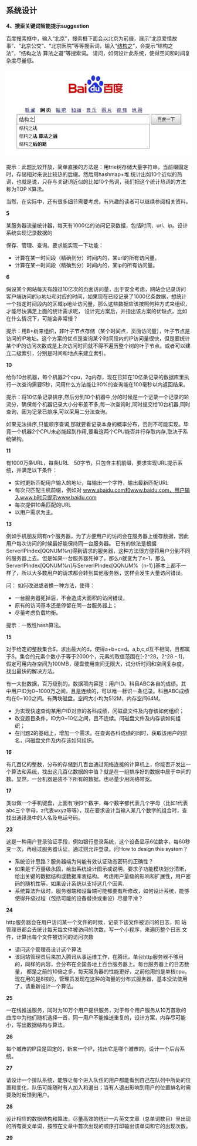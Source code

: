 ## 系统设计

**4、搜索关键词智能提示suggestion**

百度搜索框中，输入“北京”，搜索框下面会以北京为前缀，展示“北京爱情故事”、“北京公交”、“北京医院”等等搜索词，输入“[结构之](http://www.baidu.com/s?wd=结构之&rsv_bp=0&ch=&tn=baidu&bar=&rsv_spt=3&ie=utf-8&rsv_sug3=8&rsv_sug=0&rsv_sug4=1075&rsv_sug1=3&inputT=2559)”，会提示“结构之法”，“结构之法 算法之道”等搜索词。
请问，如何设计此系统，使得空间和时间复杂度尽量低。

![](../images/36~37/36.1.jpg)

提示：此题比较开放，简单直接的方法是：用trie树存储大量字符串，当前缀固定时，存储相对来说比较热的后缀。然后用hashmap+堆 统计出如10个近似的热词，也就是说，只存与关键词近似的比如10个热词，我们把这个统计热词的方法称为TOP K算法。

当然，在实际中，还有很多细节需要考虑，有兴趣的读者可以继续参阅相关资料。

**5**

某服务器流量统计器，每天有1000亿的访问记录数据，包括时间、url、ip。设计系统实现记录数据的

保存、管理、查询。要求能实现一下功能：
- 计算在某一时间段（精确到分）时间内的，某url的所有访问量。
- 计算在某一时间段（精确到分）时间内的，某ip的所有访问量。

**6**

假设某个网站每天有超过10亿次的页面访问量，出于安全考虑，网站会记录访问客户端访问的ip地址和对应的时间，如果现在已经记录了1000亿条数据，想统计一个指定时间段内的区域ip地址访问量，那么这些数据应该按照何种方式来组织，才能尽快满足上面的统计需求呢，
设计完方案后，并指出该方案的优缺点，比如在什么情况下，可能会非常慢？

提示：用B+树来组织，非叶子节点存储（某个时间点，页面访问量），叶子节点是访问的IP地址。这个方案的优点是查询某个时间段内的IP访问量很快，但是要统计某个IP的访问次数或是上次访问时间就不得不遍历整个树的叶子节点。或者可以建立二级索引，分别是时间和地点来建立索引。


**10**

给你10台机器，每个机器2个cpu，2g内存，现在已知在10亿条记录的数据库里执行一次查询需要5秒，问用什么方法能让90%的查询能在100毫秒以内返回结果。

提示：将10亿条记录排序,然后分到10个机器中,分的时候是一个记录一个记录的轮流分，确保每个机器记录大小分布差不多,每一次查询时,同时提交给10台机器,同时查询，因为记录已排序,可以采用二分法查询。

如果无法排序,只能顺序查询,那就要看记录本身的概率分布，否则不可能实现。毕竟一个机器2个CPU未必能起到作用,要看这两个CPU能否并行存取内存,取决于系统架构。


**11**

有1000万条URL，每条URL　50字节，只包含主机前缀，要求实现URL提示系统，并满足以下条件：
- 实时更新匹配用户输入的地址，每输出一个字符，输出最新匹配URL
- 每次只匹配主机前缀，例如对 www.abaidu.com和www.baidu.com，用户输入www.b时只提示www.baidu.com
- 每次提供10条匹配的URL
- 以用户需求为主。



**13**

 例如手机朋友网有n个服务器，为了方便用户的访问会在服务器上缓存数据，因此用户每次访问的时候最好能保持同一台服务器。
已有的做法是根据ServerIPIndex[QQNUM%n]得到请求的服务器，这种方法很方便将用户分到不同的服务器上去。但是如果一台服务器死掉了，那么n就变为了n-1，那么ServerIPIndex[QQNUM%n]与ServerIPIndex[QQNUM%（n-1）]基本上都不一样了，所以大多数用户的请求都会转到其他服务器，这样会发生大量访问错误。

问： 如何改进或者换一种方法，使得：
- 一台服务器死掉后，不会造成大面积的访问错误，
- 原有的访问基本还是停留在同一台服务器上；
- 尽量考虑负载均衡。

提示：一致性hash算法。


**15**

对于给定的整数集合S，求出最大的d，使得a+b+c=d。a,b,c,d互不相同，且都属于S。集合的元素个数小于等于2000个，元素的取值范围在[-2^28，2^28 - 1]，假定可用内存空间为100MB，硬盘使用空间无限大，试分析时间和空间复杂度，找出最快的解决方法。

有一大批数据，百万级别的。数据项内容是：用户ID、科目ABC各自的成绩。其中用户ID为0~1000万之间，且是连续的，可以唯一标识一条记录。科目ABC成绩均在0~100之间。有两块磁盘，空间大小均为512M，内存空间64M。
- 为实现快速查询某用户ID对应的各科成绩，问磁盘文件及内存该如何组织；
- 改变题目条件，ID为0~10亿之间，且不连续。问磁盘文件及内存该如何组织；
- 在问题2的基础上，增加一个需求。在查询各科成绩的同时，获取该用户的排名，问磁盘文件及内存该如何组织。


**16**

有几百亿的整数，分布的存储到几百台通过网络连接的计算机上，你能否开发出一个算法和系统，找出这几百亿数据的中值？就是在一组排序好的数据中居于中间的数。显然，一台机器是装不下所有的数据。也尽量少用网络带宽。


**17**

类似做一个手机键盘，上面有1到9个数字，每个数字都代表几个字母（比如1代表abc三个字母，z代表wxyz等等），现在要求设计当输入某几个数字的组合时，查找出通讯录中的人名及电话号码。


**23**

这是一种用户登录验证手段，例如银行登录系统，这个设备显示6位数字，每60秒变一次，再经过服务器认证，通过则允许登录。问How to design this system？ 
- 系统设计思路？服务器端为何能有效认证动态密码的正确性？ 
- 如果是千万量级永固，给出系统设计图示或说明，要求子功能模块划分清晰，给出关键的数据结构或数据库表结构。 
考虑用户量级的影响和扩展性，用户密码的随机性等，如果设计系统以支持这几个因素. 
- 系统算法升级时，服务器端和设备端可能都要有所修改，如何设计系统，能够使得升级过程（包括可能的设备替换或重设）尽量平滑？


**24**

http服务器会在用户访问某一个文件的时候，记录下该文件被访问的日志，网 站管理员都会去统计每天每文件被访问的次数。写一个小程序，来遍历整个日志 文件，计算出每个文件被访问的访问次数
- 请问这个管理员设计这个算法
- 该网站管理员后来加入腾讯从事运维工作，在腾讯，单台http服务器不够用的，同样的内容，会分布在全国各地上百台服务器上。每台服务器上的日志数量， 都是之前的10倍之多，每天服务器的性能更好，之前他用的是单核cpu，现在用的是8核的，管理员发现在这种的海量的分布式服务器，基本没法使用了，请重新设计一个算法。


**25**

一在线推送服务，同时为10万个用户提供服务，对于每个用户服务从10万首歌的曲库中为他们随机选择一首，同一用户不能推送重复的，设计方案，内存尽可能小，写出数据结构与算法。


**26**

每个城市的IP段是固定的，新来一个IP，找出它是哪个城市的，设计一个后台系统。


**27**

请设计一个排队系统，能够让每个进入队伍的用户都能看到自己在队列中所处的位置和变化，队伍可能随时有人加入和退出；当有人退出影响到用户的位置排名时需要及时反馈到用户。


**28**

设计相应的数据结构和算法，尽量高效的统计一片英文文章（总单词数目）里出现的所有英文单词，按照在文章中首次出现的顺序打印输出该单词和它的出现次数。


**29**

